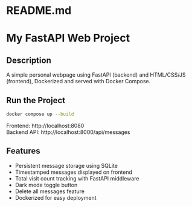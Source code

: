 # README.md
# My FastAPI Web Project

## Description
A simple personal webpage using FastAPI (backend) and HTML/CSS/JS (frontend), Dockerized and served with Docker Compose.

## Run the Project
```bash
docker compose up --build
```

Frontend: http://localhost:8080  
Backend API: http://localhost:8000/api/messages

## Features
- Persistent message storage using SQLite
- Timestamped messages displayed on frontend
- Total visit count tracking with FastAPI middleware
- Dark mode toggle button
- Delete all messages feature
- Dockerized for easy deployment
